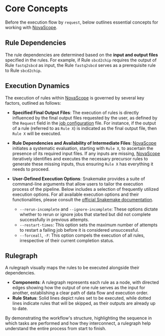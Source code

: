 # Core Concepts

Before the execution flow by `request`, below outlines essential concepts for working with [NovaScope](https://seqscope.github.io/NovaScope/).

## Rule Dependencies
The rule dependencies are determined based on the **input and output files** specified in the rules. For example, if Rule `sbcd2chip` requires the output of Rule `fastq2sbcd` as input, the Rule `fastq2sbcd` serves as a prerequisite rule to Rule `sbcd2chip`. 

## Execution Dynamics

The execution of rules within [NovaScope](https://seqscope.github.io/NovaScope/) is governed by several key factors, outlined as follows:

- **Specified Final Output Files**: The execution of rules is directly influenced by the final output files requested by the user, as defined by the `Request` field in the [job configuration](../../getting_started/job_config.md) file. For instance, if the output of a rule (referred to as `Rule X`) is indicated as the final output file, then `Rule X` will be executed.

- **Rule Dependencies and Availability of Intermediate Files**: [NovaScope](https://seqscope.github.io/NovaScope/) initiates a systematic evaluation, starting with `Rule X`, to ascertain the presence of its required input files. If any inputs are missing, [NovaScope](https://seqscope.github.io/NovaScope/) iteratively identifies and executes the necessary precursor rules to generate these missing inputs, thus ensuring `Rule X` has everything it needs to proceed.

- **User-Defined Execution Options**: Snakemake provides a suite of command-line arguments that allow users to tailor the execution process of the pipeline. Below includes a selection of frequently utilized execution options. For all available execution options and their functionalities, please consult the [official Snakemake documentation](https://snakemake.readthedocs.io/en/stable/index.html).
    - `--rerun-incomplete` and `--ignore-incomplete`: These options dictate whether to rerun or ignore jobs that started but did not complete successfully in previous attempts.
    - `--restart-times`: This option sets the maximum number of attempts to restart a failing job before it is considered unsuccessful.
    - `--forceall`, `-F`: This option compels the execution of all rules, irrespective of their current completion status.

## Rulegraph
A rulegraph visually maps the rules to be executed alongside their dependencies. 

- **Components**: A rulegraph represents each rule as a node, with directed edges showing how the output of one rule serves as the input for another, establishing a clear path of data flow and execution order. 
- **Rule Status**: Solid lines depict rules set to be executed, while dotted lines indicate rules that will be skipped, as their outputs are already up to date. 

By demonstrating the workflow's structure, highlighting the sequence in which tasks are performed and how they interconnect, a rulegraph help understand the entire process from start to finish.
